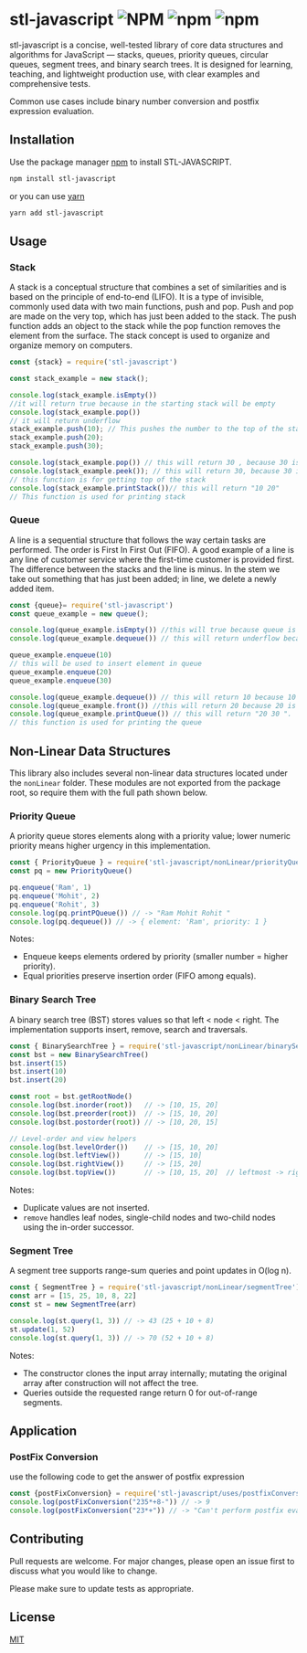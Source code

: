 # stl-javascript ![NPM](https://img.shields.io/npm/l/stl-javascript) ![npm](https://img.shields.io/npm/dt/stl-javascript) ![npm](https://img.shields.io/npm/v/stl-javascript)

stl-javascript is a concise, well-tested library of core data structures and algorithms for JavaScript — stacks, queues, priority queues, circular queues, segment trees, and binary search trees. It is designed for learning, teaching, and lightweight production use, with clear examples and comprehensive tests.

Common use cases include binary number conversion and postfix expression evaluation.

## Installation

Use the package manager [npm](https://www.npmjs.com/) to install STL-JAVASCRIPT.

```bash
npm install stl-javascript
```
or you can use [yarn](https://yarnpkg.com/)
```bash
yarn add stl-javascript
```
## Usage
### Stack
A stack is a conceptual structure that combines a set of similarities and is based on the principle of end-to-end (LIFO). It is a type of invisible, commonly used data with two main functions, push and pop. Push and pop are made on the very top, which has just been added to the stack. The push function adds an object to the stack while the pop function removes the element from the surface. The stack concept is used to organize and organize memory on computers.
```javascript
const {stack} = require('stl-javascript')

const stack_example = new stack();

console.log(stack_example.isEmpty())
//it will return true because in the starting stack will be empty
console.log(stack_example.pop())
// it will return underflow 
stack_example.push(10); // This pushes the number to the top of the stack
stack_example.push(20);
stack_example.push(30);

console.log(stack_example.pop()) // this will return 30 , because 30 is at the top of the stack
console.log(stack_example.peek()); // this will return 30, because 30 is at the top of the stack 
// this function is for getting top of the stack
console.log(stack_example.printStack())// this will return "10 20"
// This function is used for printing stack

```


### Queue
A line is a sequential structure that follows the way certain tasks are performed. The order is First In First Out (FIFO). A good example of a line is any line of customer service where the first-time customer is provided first. The difference between the stacks and the line is minus. In the stem we take out something that has just been added; in line, we delete a newly added item.

```javascript
const {queue}= require('stl-javascript')
const queue_example = new queue();

console.log(queue_example.isEmpty()) //this will true because queue is empty at starting
console.log(queue_example.dequeue()) // this will return underflow because queue is empty at starting

queue_example.enqueue(10)
// this will be used to insert element in queue
queue_example.enqueue(20)
queue_example.enqueue(30)

console.log(queue_example.dequeue()) // this will return 10 because 10 is at the front of the queue
console.log(queue_example.front()) //this will return 20 because 20 is at the front of the queue
console.log(queue_example.printQueue()) // this will return "20 30 ". 
// this function is used for printing the queue
```

## Non-Linear Data Structures

This library also includes several non-linear data structures located under the `nonLinear` folder. These modules are not exported from the package root, so require them with the full path shown below.

### Priority Queue
A priority queue stores elements along with a priority value; lower numeric priority means higher urgency in this implementation.

```javascript
const { PriorityQueue } = require('stl-javascript/nonLinear/priorityQueue')
const pq = new PriorityQueue()

pq.enqueue('Ram', 1)
pq.enqueue('Mohit', 2)
pq.enqueue('Rohit', 3)
console.log(pq.printPQueue()) // -> "Ram Mohit Rohit "
console.log(pq.dequeue()) // -> { element: 'Ram', priority: 1 }
```

Notes:
- Enqueue keeps elements ordered by priority (smaller number = higher priority).
- Equal priorities preserve insertion order (FIFO among equals).

### Binary Search Tree
A binary search tree (BST) stores values so that left < node < right. The implementation supports insert, remove, search and traversals.

```javascript
const { BinarySearchTree } = require('stl-javascript/nonLinear/binarySearchTree')
const bst = new BinarySearchTree()
bst.insert(15)
bst.insert(10)
bst.insert(20)

const root = bst.getRootNode()
console.log(bst.inorder(root))   // -> [10, 15, 20]
console.log(bst.preorder(root))  // -> [15, 10, 20]
console.log(bst.postorder(root)) // -> [10, 20, 15]

// Level-order and view helpers
console.log(bst.levelOrder())    // -> [15, 10, 20]
console.log(bst.leftView())      // -> [15, 10]
console.log(bst.rightView())     // -> [15, 20]
console.log(bst.topView())       // -> [10, 15, 20]  // leftmost -> rightmost horizontal distance
```

Notes:
- Duplicate values are not inserted.
- `remove` handles leaf nodes, single-child nodes and two-child nodes using the in-order successor.

### Segment Tree
A segment tree supports range-sum queries and point updates in O(log n).

```javascript
const { SegmentTree } = require('stl-javascript/nonLinear/segmentTree')
const arr = [15, 25, 10, 8, 22]
const st = new SegmentTree(arr)

console.log(st.query(1, 3)) // -> 43 (25 + 10 + 8)
st.update(1, 52)
console.log(st.query(1, 3)) // -> 70 (52 + 10 + 8)
```

Notes:
- The constructor clones the input array internally; mutating the original array after construction will not affect the tree.
- Queries outside the requested range return 0 for out-of-range segments.

## Application
### PostFix Conversion 

use the following code to get the answer of postfix expression
```javascript
const {postFixConversion} = require('stl-javascript/uses/postfixConversion')
console.log(postFixConversion("235*+8-")) // -> 9
console.log(postFixConversion("23*+")) // -> "Can't perform postfix evaluation"
```
## Contributing 
Pull requests are welcome. For major changes, please open an issue first to discuss what you would like to change.

Please make sure to update tests as appropriate.

## License
[MIT](https://github.com/adasarpan404/stl-javascript/blob/master/LICENSE)
